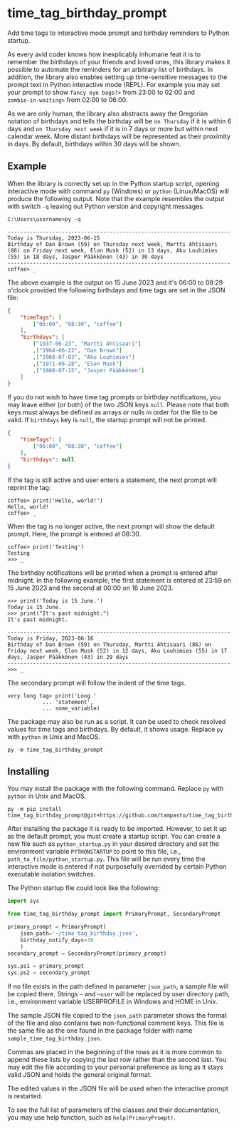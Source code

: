 time_tag_birthday_prompt
========================
Add time tags to interactive mode prompt and birthday reminders to
Python startup.

As every avid coder knows how inexplicably inhumane feat it is to
remember the birthdays of your friends and loved ones, this library
makes it possible to automate the reminders for an arbitrary list of
birthdays. In addition, the library also enables setting up
time-sensitive messages to the prompt text in Python interactive mode
(REPL). For example you may set your prompt to show ``fancy eye bags?>``
from 23:00 to 02:00 and ``zombie‑in‑waiting>`` from 02:00 to 06:00.

As we are only human, the library also abstracts away the Gregorian
notation of birthdays and tells the birthday will be ``on Thursday``
if it is within 6 days and ``on Thursday next week`` if it is in 7
days or more but within next calendar week. More distant birthdays will
be represented as their proximity in days. By default, birthdays within
30 days will be shown.

Example
-------
When the library is correctly set up in the Python startup script,
opening interactive mode with command `py` (Windows) or `python`
(Linux/MacOS) will produce the following output. Note that the example
resembles the output with switch `-q` leaving out Python version and
copyright messages.

```
C:\Users\username>py -q

----------------------------------------------------------------------
Today is Thursday, 2023-06-15
Birthday of Dan Brown (59) on Thursday next week, Martti Ahtisaari
(86) on Friday next week, Elon Musk (52) in 13 days, Aku Louhimies
(55) in 18 days, Jasper Pääkkönen (43) in 30 days
----------------------------------------------------------------------
coffee> _
```

The above example is the output on 15 June 2023 and it's 06:00 to 08:29
o'clock provided the following birthdays and time tags are set in the
JSON file:

```json
{
    "timeTags": [
        ["06:00", "08:30", "coffee"]
    ],
    "birthdays": [
        ["1937-06-23", "Martti Ahtisaari"]
        ,["1964-06-22", "Dan Brown"]
        ,["1968-07-03", "Aku Louhimies"]
        ,["1971-06-28", "Elon Musk"]
        ,["1980-07-15", "Jasper Pääkkönen"]
    ]
}
```

If you do not wish to have time tag prompts or birthday notifications,
you may leave either (or both) of the two JSON keys `null`. Please note
that both keys must always be defined as arrays or nulls in order for
the file to be valid. If `birthdays` key is `null`, the startup prompt
will not be printed.

```json
{
    "timeTags": [
        ["06:00", "08:30", "coffee"]
    ],
    "birthdays": null
}
```

If the tag is still active and user enters a statement, the next prompt
will reprint the tag:

```
coffee> print('Hello, world!')
Hello, world!
coffee> _
```

When the tag is no longer active, the next prompt will show the default
prompt. Here, the prompt is entered at 08:30.

```
coffee> print('Testing')
Testing
>>> _
```

The birthday notifications will be printed when a prompt is entered
after midnight. In the following example, the first statement is entered
at 23:59 on 15 June 2023 and the second at 00:00 on 16 June 2023.

```
>>> print('Today is 15 June.')
Today is 15 June.
>>> print("It's past midnight.")
It's past midnight.

----------------------------------------------------------------------
Today is Friday, 2023-06-16
Birthday of Dan Brown (59) on Thursday, Martti Ahtisaari (86) on
Friday next week, Elon Musk (52) in 12 days, Aku Louhimies (55) in 17
days, Jasper Pääkkönen (43) in 29 days
----------------------------------------------------------------------
>>> _
```

The secondary prompt will follow the indent of the time tags.

```
very long tag> print('Long '
           ... 'statement',
           ... some_variable)
```

The package may also be run as a script. It can be used to check
resolved values for time tags and birthdays. By default, it shows usage.
Replace `py` with `python` in Unix and MacOS.

```
py -m time_tag_birthday_prompt
```

Installing
----------
You may install the package with the following command. Replace `py`
with `python` in Unix and MacOS.

```
py -m pip install time_tag_birthday_prompt@git+https://github.com/tampasto/time_tag_birthday_prompt.git
```

After installing the package it is ready to be imported. However, to set
it up as the default prompt, you must create a startup script. You can
create a new file such as `python_startup.py` in your desired directory
and set the environment variable `PYTHONSTARTUP` to point to this file,
i.e., `path_to_file/python_startup.py`. This file will be run every time
the interactive mode is entered if not purposefully overrided by certain
Python executable isolation switches.

The Python startup file could look like the following:

```python
import sys

from time_tag_birthday_prompt import PrimaryPrompt, SecondaryPrompt

primary_prompt = PrimaryPrompt(
    json_path='~/time_tag_birthday.json',
    birthday_notify_days=30
    )
secondary_prompt = SecondaryPrompt(primary_prompt)

sys.ps1 = primary_prompt
sys.ps2 = secondary_prompt
```

If no file exists in the path defined in parameter `json_path`, a sample
file will be copied there. Strings `~` and `~user` will be replaced by
user directory path, i.e., environment variable USERPROFILE in Windows
and HOME in Unix.

The sample JSON file copied to the `json_path` parameter shows the
format of the file and also contains two non-functional comment keys.
This file is the same file as the one found in the package folder with
name `sample_time_tag_birthday.json`.

Commas are placed in the beginning of the rows as it is more common to
append these lists by copying the last row rather than the second last.
You may edit the file according to your personal preference as long as
it stays valid JSON and holds the general original format.

The edited values in the JSON file will be used when the interactive
prompt is restarted.

To see the full list of parameters of the classes and their
documentation, you may use help function, such as `help(PrimaryPrompt)`.
